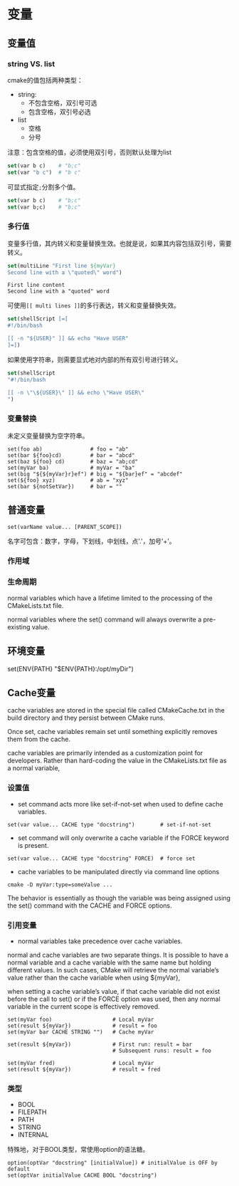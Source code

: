 # 变量

## 变量值

### string VS. list

cmake的值包括两种类型：

- string: 
  - 不包含空格，双引号可选
  - 包含空格，双引号必选
- list
  - 空格
  - 分号

注意：包含空格的值，必须使用双引号，否则默认处理为list

```cmake
set(var b c)    # "b;c"
set(var "b c")  # "b c"
```

可显式指定`;`分割多个值。

```cmake
set(var b c)    # "b;c"
set(var b;c)    # "b;c"
```

### 多行值

变量多行值，其内转义和变量替换生效。也就是说，如果其内容包括双引号，需要转义。

```cmake
set(multiLine "First line ${myVar} 
Second line with a \"quoted\" word")
```

```
First line content
Second line with a "quoted" word
```

可使用`[[ multi lines ]]`的多行表达，转义和变量替换失效。

```cmake
set(shellScript [=[ 
#!/bin/bash

[[ -n "${USER}" ]] && echo "Have USER" 
]=])
```

如果使用字符串，则需要显式地对内部的所有双引号进行转义。

```cmake
set(shellScript 
"#!/bin/bash

[[ -n \"\${USER}\" ]] && echo \"Have USER\"
")
```

### 变量替换

未定义变量替换为空字符串。

```
set(foo ab)               # foo = "ab" 
set(bar ${foo}cd)         # bar = "abcd" 
set(baz ${foo} cd)        # baz = "ab;cd" 
set(myVar ba)             # myVar = "ba" 
set(big "${${myVar}r}ef") # big = "${bar}ef" = "abcdef" 
set(${foo} xyz)           # ab = "xyz" 
set(bar ${notSetVar})     # bar = ""
```

## 普通变量

```
set(varName value... [PARENT_SCOPE])
```

名字可包含：数字，字母，下划线，中划线，点'.'，加号'+'。

### 作用域

### 生命周期

normal variables which have a lifetime limited to the processing of the CMakeLists.txt file.

normal variables where the set() command will always overwrite a pre-existing value.

## 环境变量

set(ENV{PATH} "$ENV{PATH}:/opt/myDir")

## Cache变量

cache variables are stored in the special file called CMakeCache.txt in the build directory and they persist between CMake runs. 

Once set, cache variables remain set until something explicitly removes them from the cache.

cache variables are primarily intended as a customization point for developers. Rather than hard-coding the value in the CMakeLists.txt file as a normal variable,

### 设置值

- set command acts more like set-if-not-set when used to define cache variables.

```
set(var value... CACHE type "docstring")        # set-if-not-set
```

- set command will only overwrite a cache variable if the FORCE keyword is present. 

```
set(var value... CACHE type "docstring" FORCE)  # force set
```

- cache variables to be manipulated directly via command line options

```
cmake -D myVar:type=someValue ...
```

The behavior is essentially as though the variable was being assigned using the set() command with the CACHE and FORCE options.

### 引用变量

- normal variables take precedence over cache variables.

normal and cache variables are two separate things. It is possible to have a normal variable and a cache variable with the same name but holding different values. In such cases, CMake will retrieve the normal variable’s value rather than the cache variable when using ${myVar}, 

when setting a cache variable’s value, if that cache variable did not exist before the call to set() or if the FORCE option was used, then any normal variable in the current scope is effectively removed. 

```
set(myVar foo)                   # Local myVar
set(result ${myVar})             # result = foo
set(myVar bar CACHE STRING "")   # Cache myVar

set(result ${myVar})             # First run: result = bar 
                                 # Subsequent runs: result = foo

set(myVar fred)                  # Local myVar
set(result ${myVar})             # result = fred
```

### 类型

- BOOL
- FILEPATH
- PATH
- STRING
- INTERNAL

特殊地，对于BOOL类型，常使用option的语法糖。

```
option(optVar "docstring" [initialValue]) # initialValue is OFF by default
set(optVar initialValue CACHE BOOL "docstring")
```
